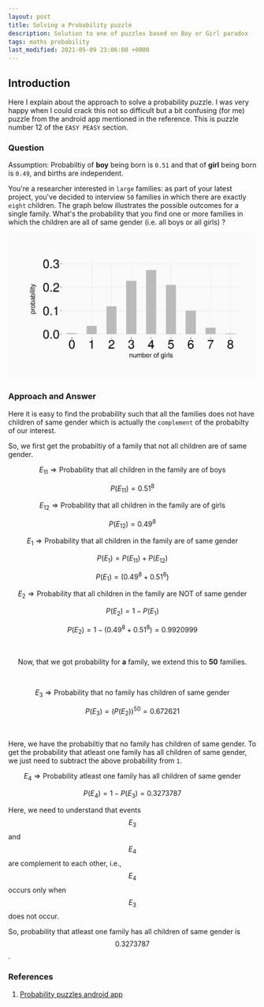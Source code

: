 ```yaml
---
layout: post
title: Solving a Probability puzzle
description: Solution to one of puzzles based on Boy or Girl paradox
tags: maths probability
last_modified: 2021-05-09 23:06:00 +0000
---
```


## Introduction
Here I explain about the approach to solve a probability puzzle. I was very happy when I could crack this not so difficult but a bit confusing (for me) puzzle from the android app mentioned in the reference. This is puzzle number 12 of the `EASY PEASY` section.

### Question
Assumption: Probabiltiy of **boy** being born is `0.51` and that of **girl** being born is `0.49`, and births are independent.

You're a researcher interested in `large` families: as part of your latest project, you've decided to interview `50` families in which there are exactly `eight` children. The graph below illustrates the possible outcomes for a single family. What's the probability that you find one or more families in which the children are all of same gender (i.e. all boys or all girls) ?

![png](/public/images/probability-puzzle-12-graph.jpg)

### Approach and Answer

Here it is easy to find the probability such that all the families does not have children of same gender which is actually the `complement` of the probabilty of our interest.

So, we first get the probabiltiy of a family that not all children are of same gender.

$$E_{11} \Rightarrow \text{Probability that all children in the family are of boys}$$

$$P(E_{11}) = 0.51^8$$

$$E_{12} \Rightarrow \text{Probability that all children in the family are of girls}$$

$$P(E_{12}) = 0.49^8$$


$$E_1 \Rightarrow \text{Probability that all children in the family are of same gender}$$

$$P(E_1) = P(E_{11}) + P(E_{12})$$

$$P(E_1) = ( 0.49^8 + 0.51^8 )$$

$$E_2 \Rightarrow \text{Probability that all children in the family are NOT of same gender}$$

$$P(E_2) = 1 - P(E_1)$$

$$P(E_2) = 1 - ( 0.49^8 + 0.51^8 ) = 0.9920999$$

<br>

$$\text{Now, that we got probability for $\textbf{a}$ family, we extend this to $\textbf{50}$ families.}$$

<br>

$$E_3 \Rightarrow \text{Probability that no family has children of same gender}$$

$$P(E_3) = (P(E_2))^{50} = 0.672621$$

<br>

Here, we have the probabiltiy that no family has children of same gender. To get the probability that atleast one family has all children of same gender, we just need to subtract the above probability from `1`.

$$E_4 \Rightarrow \text{Probability atleast one family has all children of same gender}$$

$$P(E_4) = 1 - P(E_3) = 0.3273787$$

Here, we need to understand that events $$E_3$$ and $$E_4$$ are complement to each other, i.e., $$E_4$$ occurs only when $$E_3$$ does not occur.

So, probability that atleast one family has all children of same gender is $$0.3273787$$.


### References
1. [Probability puzzles android app](https://play.google.com/store/apps/details?id=atorch.statspuzzles&hl=en_IN&gl=US)
